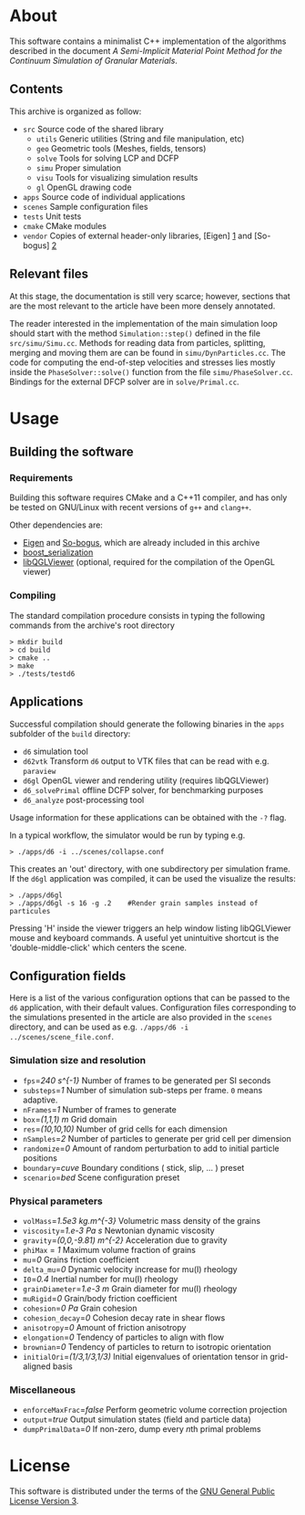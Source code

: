 
# About

This software contains a minimalist C++ implementation of the algorithms described in the document
*A Semi-Implicit Material Point Method for the Continuum Simulation of Granular Materials*.

## Contents

This archive is organized as follow:

  - `src`    Source code of the shared library
    - `utils`  Generic utilities (String and file manipulation, etc)
    - `geo`    Geometric tools (Meshes, fields, tensors)
    - `solve`  Tools for solving LCP and DCFP
	- `simu`   Proper simulation 
	- `visu`   Tools for visualizing simulation results
	- `gl`     OpenGL drawing code
  - `apps`   Source code of individual applications
  - `scenes` Sample configuration files
  - `tests`  Unit tests
  - `cmake`  CMake modules
  - `vendor` Copies of external header-only libraries, [Eigen] [1] and [So-bogus] [2] 


## Relevant files
At this stage, the documentation is still very scarce; however, sections
that are the most relevant to the article have been more densely annotated.

The reader interested in the implementation of the main simulation loop should start with the method `Simulation::step()` defined in the file `src/simu/Simu.cc`. 
Methods for reading data from particles, splitting, merging and moving them are can be found in `simu/DynParticles.cc`.
The code for computing the end-of-step velocities and stresses lies mostly inside
the `PhaseSolver::solve()` function from the file `simu/PhaseSolver.cc`.
Bindings for the external DFCP solver are in `solve/Primal.cc`.

# Usage

## Building the software

### Requirements
Building this software requires CMake and a C++11 compiler, and has
only be tested on GNU/Linux with recent versions of `g++` and `clang++`.

Other dependencies are:

  - [Eigen][1] and [So-bogus][2], which are already included in this archive
  - [boost\_serialization][3]
  - [libQGLViewer][4] (optional, required for the compilation of the OpenGL viewer)

### Compiling

The standard compilation procedure consists in typing the following
commands from the archive's root directory

	> mkdir build
	> cd build
	> cmake ..
	> make
	> ./tests/testd6

## Applications

Successful compilation should generate the following binaries in the `apps` subfolder of the `build` directory:

  - `d6` simulation tool
  - `d62vtk` Transform `d6` output to VTK files that can be read with e.g. `paraview`
  - `d6gl` OpenGL viewer and rendering utility (requires libQGLViewer)
  - `d6_solvePrimal` offline DCFP solver, for benchmarking purposes
  - `d6_analyze` post-processing tool

Usage information for these applications can be obtained with the `-?` flag.

In a typical workflow, the simulator would be run by typing e.g.

	> ./apps/d6 -i ../scenes/collapse.conf

This creates an 'out' directory, with one subdirectory per simulation frame.
If the `d6gl` application was compiled, it can be used the visualize the results:

	> ./apps/d6gl
	> ./apps/d6gl -s 16 -g .2    #Render grain samples instead of particules

Pressing 'H' inside the viewer triggers an help window listing libQGLViewer mouse and keyboard commands.
A useful yet unintuitive shortcut is the 'double-middle-click' which centers the scene.

## Configuration fields

Here is a list of the various configuration options that can be passed to the `d6` application, with their default values. Configuration files corresponding to the simulations presented in the article are also provided in the `scenes` directory, and can be used as e.g. `./apps/d6 -i ../scenes/scene_file.conf`.

### Simulation size and resolution

  - `fps`=*240 s^{-1}*  Number of frames to be generated per SI seconds
  - `substeps`=*1*      Number of simulation sub-steps per frame. `0` means adaptive.
  - `nFrames`=*1*       Number of frames to generate
  - `box`=*(1,1,1) m*   Grid domain
  - `res`=*(10,10,10)*  Number of grid cells for each dimension
  - `nSamples`=*2*      Number of particles to generate per grid cell per dimension
  - `randomize`=*0*     Amount of random perturbation to add to initial particle positions
  - `boundary`=*cuve*   Boundary conditions ( stick, slip, ... ) preset 
  - `scenario`=*bed*    Scene configuration preset

### Physical parameters

  - `volMass`=*1.5e3 kg.m^{-3}*     Volumetric mass density of the grains
  - `viscosity`=*1.e-3 Pa s*        Newtonian dynamic viscosity 
  - `gravity`=*(0,0,-9.81) m^{-2}*  Acceleration due to gravity
  - `phiMax` = *1*				    Maximum volume fraction of grains
  - `mu`=*0*                     Grains friction coefficient
  - `delta_mu`=*0*               Dynamic velocity increase for mu(I) rheology
  - `I0`=*0.4*                   Inertial number for mu(I) rheology
  - `grainDiameter`=*1.e-3 m*    Grain diameter for mu(I) rheology
  - `muRigid`=*0*				 Grain/body friction coefficient
  - `cohesion`=*0 Pa*		 Grain cohesion
  - `cohesion_decay`=*0*     Cohesion decay rate in shear flows
  - `anisotropy`=*0*         Amount of friction anisotropy
  - `elongation`=*0*         Tendency of particles to align with flow
  - `brownian`=*0*	         Tendency of particles to return to isotropic orientation
  - `initialOri`=*(1/3,1/3,1/3)* Initial eigenvalues of orientation tensor in grid-aligned basis

### Miscellaneous

  - `enforceMaxFrac`=*false*  Perform geometric volume correction projection
  - `output`=*true*       Output simulation states (field and particle data)
  - `dumpPrimalData`=*0*  If non-zero, dump every *n*th primal problems
  


# License

This software is distributed under the terms of the [GNU General Public License Version 3][5].

  [1]: http://eigen.tuxfamily.org     "Eigen, template library for linear algebra"
  [2]: http://gdaviet.fr/code/bogus   "So-bogus, Coulomb friction solver"
  [3]: http://www.boost.org/doc/libs/release/libs/serialization/ "Boost serialization library"
  [4]: http://libqglviewer.com        "Qt-base OpenGL viewer framework"
  [5]: http://www.gnu.org/licenses/gpl-3.0.en.html "GNU General Public License Version 3"
